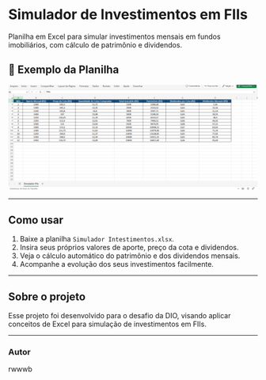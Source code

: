 # Simulador de Investimentos em FIIs

Planilha em Excel para simular investimentos mensais em fundos imobiliários, com cálculo de patrimônio e dividendos.

## 📸 Exemplo da Planilha

![Simulador de Investimentos](./print-simulador.png)

---

## Como usar

1. Baixe a planilha `Simulador Intestimentos.xlsx`.
2. Insira seus próprios valores de aporte, preço da cota e dividendos.
3. Veja o cálculo automático do patrimônio e dos dividendos mensais.
4. Acompanhe a evolução dos seus investimentos facilmente.

---

## Sobre o projeto

Esse projeto foi desenvolvido para o desafio da DIO, visando aplicar conceitos de Excel para simulação de investimentos em FIIs.

---

### Autor

rwwwb

